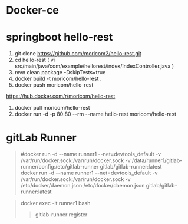 # Docker-ce
# springboot hello-rest

1. git clone https://github.com/moricom2/hello-rest.git
2. cd hello-rest
( vi src/main/java/com/example/hellorest/index/IndexController.java )
3. mvn clean package -DskipTests=true
4. docker build -t moricom/hello-rest .
5. docker push moricom/hello-rest




https://hub.docker.com/r/moricom/hello-rest

1. docker pull moricom/hello-rest
2. docker run -d -p 80:80 --rm --name hello-rest moricom/hello-rest



# gitLab Runner
> #docker run -d --name runner1 --net=devtools_default -v /var/run/docker.sock:/var/run/docker.sock -v /data/runner1/gitlab-runner/config:/etc/gitlab-runner gitlab/gitlab-runner:latest  
> docker run -d --name runner1 --net=devtools_default -v /var/run/docker.sock:/var/run/docker.sock -v /etc/docker/daemon.json:/etc/docker/daemon.json gitlab/gitlab-runner:latest  

> docker exec -it runner1 bash  
>> gitlab-runner register  

